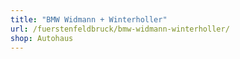 ```yaml
---
title: "BMW Widmann + Winterholler"
url: /fuerstenfeldbruck/bmw-widmann-winterholler/
shop: Autohaus
---
```

